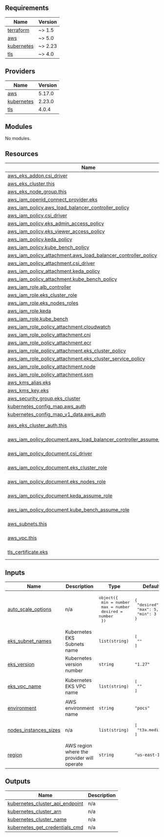 ## Requirements

| Name | Version |
|------|---------|
| <a name="requirement_terraform"></a> [terraform](#requirement\_terraform) | ~> 1.5 |
| <a name="requirement_aws"></a> [aws](#requirement\_aws) | ~> 5.0 |
| <a name="requirement_kubernetes"></a> [kubernetes](#requirement\_kubernetes) | ~> 2.23 |
| <a name="requirement_tls"></a> [tls](#requirement\_tls) | ~> 4.0 |

## Providers

| Name | Version |
|------|---------|
| <a name="provider_aws"></a> [aws](#provider\_aws) | 5.17.0 |
| <a name="provider_kubernetes"></a> [kubernetes](#provider\_kubernetes) | 2.23.0 |
| <a name="provider_tls"></a> [tls](#provider\_tls) | 4.0.4 |

## Modules

No modules.

## Resources

| Name | Type |
|------|------|
| [aws_eks_addon.csi_driver](https://registry.terraform.io/providers/hashicorp/aws/latest/docs/resources/eks_addon) | resource |
| [aws_eks_cluster.this](https://registry.terraform.io/providers/hashicorp/aws/latest/docs/resources/eks_cluster) | resource |
| [aws_eks_node_group.this](https://registry.terraform.io/providers/hashicorp/aws/latest/docs/resources/eks_node_group) | resource |
| [aws_iam_openid_connect_provider.eks](https://registry.terraform.io/providers/hashicorp/aws/latest/docs/resources/iam_openid_connect_provider) | resource |
| [aws_iam_policy.aws_load_balancer_controller_policy](https://registry.terraform.io/providers/hashicorp/aws/latest/docs/resources/iam_policy) | resource |
| [aws_iam_policy.csi_driver](https://registry.terraform.io/providers/hashicorp/aws/latest/docs/resources/iam_policy) | resource |
| [aws_iam_policy.eks_admin_access_policy](https://registry.terraform.io/providers/hashicorp/aws/latest/docs/resources/iam_policy) | resource |
| [aws_iam_policy.eks_viewer_access_policy](https://registry.terraform.io/providers/hashicorp/aws/latest/docs/resources/iam_policy) | resource |
| [aws_iam_policy.keda_policy](https://registry.terraform.io/providers/hashicorp/aws/latest/docs/resources/iam_policy) | resource |
| [aws_iam_policy.kube_bench_policy](https://registry.terraform.io/providers/hashicorp/aws/latest/docs/resources/iam_policy) | resource |
| [aws_iam_policy_attachment.aws_load_balancer_controller_policy](https://registry.terraform.io/providers/hashicorp/aws/latest/docs/resources/iam_policy_attachment) | resource |
| [aws_iam_policy_attachment.csi_driver](https://registry.terraform.io/providers/hashicorp/aws/latest/docs/resources/iam_policy_attachment) | resource |
| [aws_iam_policy_attachment.keda_policy](https://registry.terraform.io/providers/hashicorp/aws/latest/docs/resources/iam_policy_attachment) | resource |
| [aws_iam_policy_attachment.kube_bench_policy](https://registry.terraform.io/providers/hashicorp/aws/latest/docs/resources/iam_policy_attachment) | resource |
| [aws_iam_role.alb_controller](https://registry.terraform.io/providers/hashicorp/aws/latest/docs/resources/iam_role) | resource |
| [aws_iam_role.eks_cluster_role](https://registry.terraform.io/providers/hashicorp/aws/latest/docs/resources/iam_role) | resource |
| [aws_iam_role.eks_nodes_roles](https://registry.terraform.io/providers/hashicorp/aws/latest/docs/resources/iam_role) | resource |
| [aws_iam_role.keda](https://registry.terraform.io/providers/hashicorp/aws/latest/docs/resources/iam_role) | resource |
| [aws_iam_role.kube_bench](https://registry.terraform.io/providers/hashicorp/aws/latest/docs/resources/iam_role) | resource |
| [aws_iam_role_policy_attachment.cloudwatch](https://registry.terraform.io/providers/hashicorp/aws/latest/docs/resources/iam_role_policy_attachment) | resource |
| [aws_iam_role_policy_attachment.cni](https://registry.terraform.io/providers/hashicorp/aws/latest/docs/resources/iam_role_policy_attachment) | resource |
| [aws_iam_role_policy_attachment.ecr](https://registry.terraform.io/providers/hashicorp/aws/latest/docs/resources/iam_role_policy_attachment) | resource |
| [aws_iam_role_policy_attachment.eks_cluster_policy](https://registry.terraform.io/providers/hashicorp/aws/latest/docs/resources/iam_role_policy_attachment) | resource |
| [aws_iam_role_policy_attachment.eks_cluster_service_policy](https://registry.terraform.io/providers/hashicorp/aws/latest/docs/resources/iam_role_policy_attachment) | resource |
| [aws_iam_role_policy_attachment.node](https://registry.terraform.io/providers/hashicorp/aws/latest/docs/resources/iam_role_policy_attachment) | resource |
| [aws_iam_role_policy_attachment.ssm](https://registry.terraform.io/providers/hashicorp/aws/latest/docs/resources/iam_role_policy_attachment) | resource |
| [aws_kms_alias.eks](https://registry.terraform.io/providers/hashicorp/aws/latest/docs/resources/kms_alias) | resource |
| [aws_kms_key.eks](https://registry.terraform.io/providers/hashicorp/aws/latest/docs/resources/kms_key) | resource |
| [aws_security_group.eks_cluster](https://registry.terraform.io/providers/hashicorp/aws/latest/docs/resources/security_group) | resource |
| [kubernetes_config_map.aws_auth](https://registry.terraform.io/providers/hashicorp/kubernetes/latest/docs/resources/config_map) | resource |
| [kubernetes_config_map_v1_data.aws_auth](https://registry.terraform.io/providers/hashicorp/kubernetes/latest/docs/resources/config_map_v1_data) | resource |
| [aws_eks_cluster_auth.this](https://registry.terraform.io/providers/hashicorp/aws/latest/docs/data-sources/eks_cluster_auth) | data source |
| [aws_iam_policy_document.aws_load_balancer_controller_assume_role](https://registry.terraform.io/providers/hashicorp/aws/latest/docs/data-sources/iam_policy_document) | data source |
| [aws_iam_policy_document.csi_driver](https://registry.terraform.io/providers/hashicorp/aws/latest/docs/data-sources/iam_policy_document) | data source |
| [aws_iam_policy_document.eks_cluster_role](https://registry.terraform.io/providers/hashicorp/aws/latest/docs/data-sources/iam_policy_document) | data source |
| [aws_iam_policy_document.eks_nodes_role](https://registry.terraform.io/providers/hashicorp/aws/latest/docs/data-sources/iam_policy_document) | data source |
| [aws_iam_policy_document.keda_assume_role](https://registry.terraform.io/providers/hashicorp/aws/latest/docs/data-sources/iam_policy_document) | data source |
| [aws_iam_policy_document.kube_bench_assume_role](https://registry.terraform.io/providers/hashicorp/aws/latest/docs/data-sources/iam_policy_document) | data source |
| [aws_subnets.this](https://registry.terraform.io/providers/hashicorp/aws/latest/docs/data-sources/subnets) | data source |
| [aws_vpc.this](https://registry.terraform.io/providers/hashicorp/aws/latest/docs/data-sources/vpc) | data source |
| [tls_certificate.eks](https://registry.terraform.io/providers/hashicorp/tls/latest/docs/data-sources/certificate) | data source |

## Inputs

| Name | Description | Type | Default | Required |
|------|-------------|------|---------|:--------:|
| <a name="input_auto_scale_options"></a> [auto\_scale\_options](#input\_auto\_scale\_options) | n/a | <pre>object({<br>    min     = number<br>    max     = number<br>    desired = number<br>  })</pre> | <pre>{<br>  "desired": 3,<br>  "max": 5,<br>  "min": 3<br>}</pre> | no |
| <a name="input_eks_subnet_names"></a> [eks\_subnet\_names](#input\_eks\_subnet\_names) | Kubernetes EKS Subnets name | `list(string)` | <pre>[<br>  ""<br>]</pre> | no |
| <a name="input_eks_version"></a> [eks\_version](#input\_eks\_version) | Kubernetes version number | `string` | `"1.27"` | no |
| <a name="input_eks_vpc_name"></a> [eks\_vpc\_name](#input\_eks\_vpc\_name) | Kubernetes EKS VPC name | `list(string)` | <pre>[<br>  ""<br>]</pre> | no |
| <a name="input_environment"></a> [environment](#input\_environment) | AWS environment name | `string` | `"pocs"` | no |
| <a name="input_nodes_instances_sizes"></a> [nodes\_instances\_sizes](#input\_nodes\_instances\_sizes) | n/a | `list(string)` | <pre>[<br>  "t3a.medium"<br>]</pre> | no |
| <a name="input_region"></a> [region](#input\_region) | AWS region where the provider will operate | `string` | `"us-east-1"` | no |

## Outputs

| Name | Description |
|------|-------------|
| <a name="output_kubernetes_cluster_api_endpoint"></a> [kubernetes\_cluster\_api\_endpoint](#output\_kubernetes\_cluster\_api\_endpoint) | n/a |
| <a name="output_kubernetes_cluster_arn"></a> [kubernetes\_cluster\_arn](#output\_kubernetes\_cluster\_arn) | n/a |
| <a name="output_kubernetes_cluster_name"></a> [kubernetes\_cluster\_name](#output\_kubernetes\_cluster\_name) | n/a |
| <a name="output_kubernetes_get_credentials_cmd"></a> [kubernetes\_get\_credentials\_cmd](#output\_kubernetes\_get\_credentials\_cmd) | n/a |
